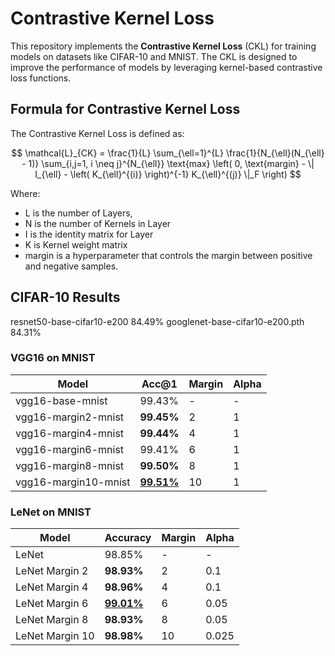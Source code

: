 # Contrastive Kernel Loss

This repository implements the **Contrastive Kernel Loss** (CKL) for training models on datasets like CIFAR-10 and MNIST. The CKL is designed to improve the performance of models by leveraging kernel-based contrastive loss functions.

## Formula for Contrastive Kernel Loss

The Contrastive Kernel Loss is defined as:

$$
\mathcal{L}_{CK} = \frac{1}{L} \sum_{\ell=1}^{L} \frac{1}{N_{\ell}(N_{\ell} - 1)} \sum_{i,j=1, i \neq j}^{N_{\ell}} \text{max} \left( 0, \text{margin} - \| I_{\ell} - \left( K_{\ell}^{(i)} \right)^{-1} K_{\ell}^{(j)} \|_F \right)
$$

Where:

- L is the number of Layers,
- N is the number of Kernels in Layer
- I is the identity matrix for Layer
- K is Kernel weight matrix
- margin is a hyperparameter that controls the margin between positive and negative samples.

## CIFAR-10 Results

resnet50-base-cifar10-e200  84.49%
googlenet-base-cifar10-e200.pth  84.31%


### VGG16 on MNIST

| Model                | Acc@1      | Margin | Alpha |
|----------------------|------------|--------|-------|
| vgg16-base-mnist     | 99.43%     | -      | -     |
| vgg16-margin2-mnist  | **99.45%** | 2      | 1     |
| vgg16-margin4-mnist  | **99.44%** | 4      | 1     |
| vgg16-margin6-mnist  | 99.41%     | 6      | 1     |
| vgg16-margin8-mnist  | **99.50%** | 8      | 1     |
| vgg16-margin10-mnist | <u>**99.51%**</u> | 10     | 1     |

### LeNet on MNIST

| Model           | Accuracy          | Margin | Alpha |
|-----------------|-------------------|--------|-------|
| LeNet           | 98.85%            | -      | -     |
| LeNet Margin 2  | **98.93%**        | 2      | 0.1   |
| LeNet Margin 4  | **98.96%**        | 4      | 0.1   |
| LeNet Margin 6  | <u>**99.01%**</u> | 6      | 0.05  |
| LeNet Margin 8  | **98.93%**        | 8      | 0.05  |
| LeNet Margin 10 | **98.98%**        | 10     | 0.025 |

